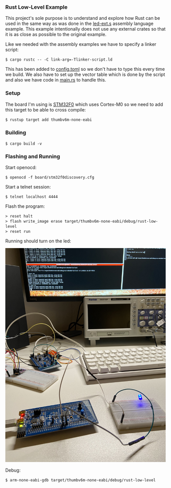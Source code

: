 ### Rust Low-Level Example
This project's sole purpose is to understand and explore how Rust can be used
in the same way as was done in the
[led-ext.s](../stm32f0-discovery/led/led-ext.s) assembly language example. This
example intentionally does not use any external crates so that it is as close
as possible to the original example.

Like we needed with the assembly examples we have to specify a linker script:
```console
$ cargo rustc -- -C link-arg=-Tlinker-script.ld
```
This has been added to [config.toml](./cargo/config.toml) so we don't have to
type this every time we build.
We also have to set up the vector table which is done by the script and also
we have code in [main.rs](./src/main.rs) to handle this.

### Setup
The board I'm using is [STM32F0](https://www.st.com/en/microcontrollers-microprocessors/stm32f0-series.html)
which uses Cortex-M0 so we need to add this target to be able to cross compile:
```console
$ rustup target add thumbv6m-none-eabi
```

### Building
```console
$ cargo build -v
```

### Flashing and Running
Start openocd:
```console
$ openocd -f board/stm32f0discovery.cfg
```

Start a telnet session:
```console
$ telnet localhost 4444
```

Flash the program:
```console
> reset halt
> flash write_image erase target/thumbv6m-none-eabi/debug/rust-low-level
> reset run
```
Running should turn on the led:

![Rust LED example](./img/rust-led-example.jpg "Example of Ruest LED example")

Debug:
```console
$ arm-none-eabi-gdb target/thumbv6m-none-eabi/debug/rust-low-level
```
